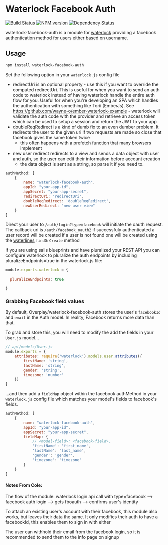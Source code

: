 # Waterlock Facebook Auth

[![Build Status](http://img.shields.io/travis/waterlock/waterlock-facebook-auth.svg?style=flat)](https://travis-ci.org/waterlock/waterlock-facebook-auth) [![NPM version](http://img.shields.io/npm/v/waterlock-facebook-auth.svg?style=flat)](http://badge.fury.io/js/waterlock-facebook-auth) [![Dependency Status](http://img.shields.io/gemnasium/davidrivera/waterlock-facebook-auth.svg?style=flat)](https://gemnasium.com/davidrivera/waterlock-facebook-auth)

waterlock-facebook-auth is a module for [waterlock](http://waterlock.ninja/)
providing a facebook authentication method for users either based on username.

## Usage

```bash
npm install waterlock-facebook-auth
```

Set the following option in your `waterlock.js` config file

 - redirectUri is an optional property - use this if you want to override the computed redirectUri. This is useful for when you want to send an auth code to waterlock instead of having waterlock handle the entire auth flow for you. Useful for when you're developing an SPA which handles the authentication with something like Torii (EmberJs). See https://github.com/wayne-o/ember-waterlock-example - waterlock will validate the auth code with the provider and retrieve an access token which can be used to setup a session and return the JWT to your app
- doubleReqRedirect is a kind of dumb fix to an even dumber problem. It redirects the user to the given uri if two requests are made so close that facebook gives the same token twice
    - this often happens with a prefetch function that many browsers implement
- new user redirect redirects to a view and sends a data object with user and auth, so the user can edit their information before account creation
    - the data object is sent as a string, so parse it if you need to.

```js
authMethod: [
	{
		name: "waterlock-facebook-auth",
		appId: "your-app-id",
		appSecret: "your-app-secret",
		redirectUri: 'redirectUri',
		doubleReqRedirect: 'doubleReqRedirect',
		newUserRedirect: "new user view"
	}
]
```

Direct your user to `/auth/login?type=facebook` will initiate the oauth request. The callback uri is `/auth/facebook_oauth2` if successfuly authenticated a user record will be created if a user is not found one will be created using the [waterlines](https://github.com/balderdashy/waterline) `findOrCreate` method

If you are using sails blueprints and have pluralized your REST API you can configure waterlock to pluralize the auth endpoints by including pluralizeEndpoints=true in the waterlock.js file:

```js
module.exports.waterlock = {

  pluralizeEndpoints: true

}
```

### Grabbing Facebook field values

By default, Overplay/waterlock-facebook-auth stores the user's `facebookId` and `email` in the Auth model. In reality, Facebook returns more data than that.

To grab and store this, you will need to modify the add the fields in your `User.js` model...

```js
// api/models/User.js
module.exports = {
	attributes: require('waterlock').models.user.attributes({
		firstName: 'string',
		lastName: 'string',
		gender: 'string',
		timezone: 'number'
	})
}
```

...and then add a `fieldMap` object within the facebook authMethod in your `waterlock.js` config file which matches your model's fields to facebook's fields.

```js
authMethod: [
	{
		name: "waterlock-facebook-auth",
		appId: "your-app-id",
		appSecret: "your-app-secret",
		fieldMap: {
			// <model-field>: <facebook-field>,
			'firstName': 'first_name',
			'lastName': 'last_name',
			'gender': 'gender',
			'timezone': 'timezone'
		}
	}
]
```

#### Notes From Cole:
The flow of the module:
waterlock login api call with type=facebook --> facebook auth login --> gets fboauth --> confirms user's identity

To attach an existing user's account with their facebook, this module also works, but leaves their data the same.
It only modifies their auth to have a facebookId, this enables them to sign in with either

The user can withhold their email from the facebook login, so it is recommended to send them to the info page on signup


